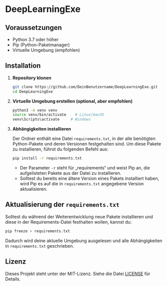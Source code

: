 # DeepLearningExe

## Voraussetzungen

* Python 3.7 oder höher
* Pip (Python-Paketmanager)
* Virtuelle Umgebung (empfohlen)

## Installation

1. **Repository klonen**

   ```bash
   git clone https://github.com/DeinBenutzername/DeepLearningExe.git
   cd DeepLearningExe
   ```

2. **Virtuelle Umgebung erstellen (optional, aber empfohlen)**

   ```bash
   python3 -m venv venv
   source venv/bin/activate    # Linux/macOS
   venv\Scripts\activate     # Windows
   ```

3. **Abhängigkeiten installieren**

   Der Ordner enthält eine Datei `requirements.txt`, in der alle benötigten Python-Pakete und deren Versionen festgehalten sind. Um diese Pakete zu installieren, führst du folgenden Befehl aus:

   ```bash
   pip install -r requirements.txt
   ```

   * Der Parameter `-r` steht für „requirements“ und weist Pip an, die aufgelisteten Pakete aus der Datei zu installieren.
   * Solltest du bereits eine ältere Version eines Pakets installiert haben, wird Pip es auf die in `requirements.txt` angegebene Version aktualisieren.

## Aktualisierung der `requirements.txt`

Solltest du während der Weiterentwicklung neue Pakete installieren und diese in der Requirements-Datei festhalten wollen, kannst du:

```bash
pip freeze > requirements.txt
```

Dadurch wird deine aktuelle Umgebung ausgelesen und alle Abhängigkeiten in `requirements.txt` geschrieben.

## Lizenz

Dieses Projekt steht unter der MIT-Lizenz. Siehe die Datei [LICENSE](LICENSE) für Details.
